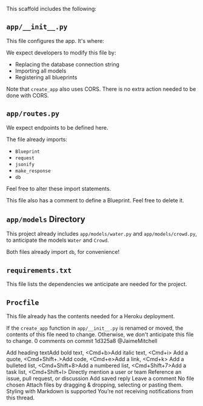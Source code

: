 This scaffold includes the following:

## `app/__init__.py`

This file configures the app. It's where:

We expect developers to modify this file by:

- Replacing the database connection string
- Importing all models
- Registering all blueprints

Note that `create_app` also uses CORS. There is no extra action needed to be done with CORS.

## `app/routes.py`

We expect endpoints to be defined here.

The file already imports:

- `Blueprint`
- `request`
- `jsonify`
- `make_response`
- `db`

Feel free to alter these import statements.

This file also has a comment to define a Blueprint. Feel free to delete it.

## `app/models` Directory

This project already includes `app/models/water.py` and `app/models/crowd.py`, to anticipate the models `Water` and `Crowd`.

Both files already import `db`, for convenience!

## `requirements.txt`

This file lists the dependencies we anticipate are needed for the project.

## `Procfile`

This file already has the contents needed for a Heroku deployment.

If the `create_app` function in `app/__init__.py` is renamed or moved, the contents of this file need to change. Otherwise, we don't anticipate this file to change.
0 comments on commit 1d325a8
@JaimeMitchell

Add heading textAdd bold text, <Cmd+b>Add italic text, <Cmd+i>
Add a quote, <Cmd+Shift+.>Add code, <Cmd+e>Add a link, <Cmd+k>
Add a bulleted list, <Cmd+Shift+8>Add a numbered list, <Cmd+Shift+7>Add a task list, <Cmd+Shift+l>
Directly mention a user or team
Reference an issue, pull request, or discussion
Add saved reply
Leave a comment
No file chosen
Attach files by dragging & dropping, selecting or pasting them.
Styling with Markdown is supported
You’re not receiving notifications from this thread.
